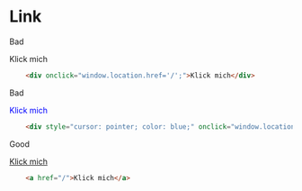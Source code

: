 # Link
<div class="flex flex-wrap">
<div class="w-1/6">
	<p>
		Bad
	<p>
</div>
<div class="w-2/6">
	<div onclick="window.location.href='/';">Klick mich</div>
</div>
<div class="w-3/6">

``` html
	<div onclick="window.location.href='/';">Klick mich</div>
```
</div>
<div class="w-1/6">
	<p>
		Bad
	<p>
</div>
<div class="w-2/6">
	<div style="cursor: pointer; color: blue;" onclick="window.location.href='/';">Klick mich</div>
</div>
<div class="w-3/6">

``` html
	<div style="cursor: pointer; color: blue;" onclick="window.location.href='/';">Klick mich</div>
```
</div>
<div class="w-1/6">
	<p>
		Good
	<p>
</div>
<div class="w-2/6">
	<a href="/">Klick mich</a>
</div>
<div class="w-3/6">

``` html
	<a href="/">Klick mich</a>
```
</div>
</div>